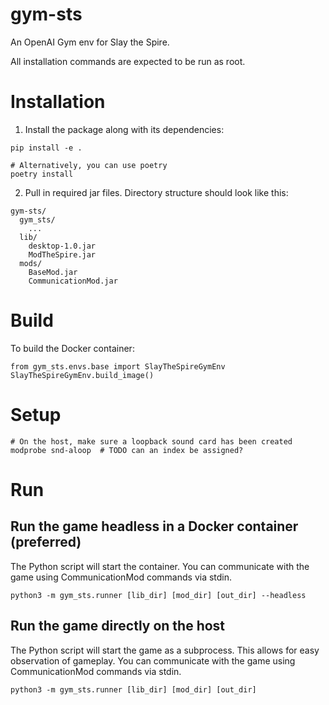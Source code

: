 gym-sts
===

An OpenAI Gym env for Slay the Spire.

All installation commands are expected to be run as root.

# Installation

1. Install the package along with its dependencies:
```
pip install -e .

# Alternatively, you can use poetry
poetry install
```

2. Pull in required jar files. Directory structure should look like this:
```
gym-sts/
  gym_sts/
    ...
  lib/
    desktop-1.0.jar
    ModTheSpire.jar
  mods/
    BaseMod.jar
    CommunicationMod.jar
```

# Build

To build the Docker container:
```
from gym_sts.envs.base import SlayTheSpireGymEnv
SlayTheSpireGymEnv.build_image()
```

# Setup

```
# On the host, make sure a loopback sound card has been created
modprobe snd-aloop  # TODO can an index be assigned?
```

# Run

## Run the game headless in a Docker container (preferred)

The Python script will start the container. You can communicate with the game using
CommunicationMod commands via stdin.

```
python3 -m gym_sts.runner [lib_dir] [mod_dir] [out_dir] --headless
```

## Run the game directly on the host

The Python script will start the game as a subprocess. This allows for easy observation
of gameplay. You can communicate with the game using CommunicationMod commands via
stdin.


```
python3 -m gym_sts.runner [lib_dir] [mod_dir] [out_dir]
```

